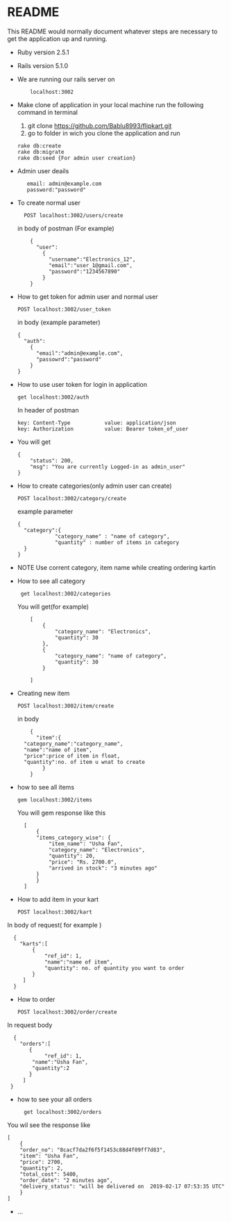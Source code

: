 # README

This README would normally document whatever steps are necessary to get the
application up and running.
* Ruby version 2.5.1
* Rails version 5.1.0

* We are running our rails server on 

          localhost:3002
          
* Make clone of application in your local machine
  run the following command in terminal
    
    1. git clone https://github.com/Bablu8993/flipkart.git
    2. go to folder in wich you clone the application and run
    
      rake db:create
      rake db:migrate
      rake db:seed {For admin user creation}
      
* Admin user deails
    
         email: admin@example.com
         password:"password"
    
* To create normal user

        POST localhost:3002/users/create 
        
  in body of postman (For example)     
  
          {
            "user":
              {
                "username":"Electronics_12",
                "email":"user_1@gmail.com",
                "password":"1234567890"
              }
          }
* How to get token for admin user and normal user
  
      POST localhost:3002/user_token
      
    in body (example parameter)
      
      {
        "auth":
          {
            "email":"admin@example.com",
            "passowrd":"password"
          }
      }          

* How to use user token for login in application 
    
      get localhost:3002/auth
      
   In header of postman 
   
      key: Content-Type           value: application/json
      key: Authorization          value: Bearer token_of_user

* You will get 
          
      {
          "status": 200,
          "msg": "You are currently Logged-in as admin_user"
      }  

* How to create categories(only admin user can create)
    
      POST localhost:3002/category/create
      
  example parameter    
  
      {
        "category":{
                  "category_name" : "name of category",
                  "quantity" : number of items in category
        }
      }
      
* NOTE Use corrent category, item name while creating ordering kartin        

* How to see all category

       get localhost:3002/categories 
       
  You will get(for example)
  
          [
              {
                  "category_name": "Electronics",
                  "quantity": 30
              },
              {
                  "category_name": "name of category",
                  "quantity": 30
              }

          ]

* Creating new item 

      POST localhost:3002/item/create
  in body
  
          {
          	"item":{
		"category_name":"category_name",
		"name":"name of item",
		"price":price of item in float,
		"quantity":no. of item u wnat to create
	          }
          }

* how to see all items 
	
	  gem localhost:3002/items
	  
  You will gem response like this
  	
		[
		    {
			"items_category_wise": {
			    "item_name": "Usha Fan",
			    "category_name": "Electronics",
			    "quantity": 20,
			    "price": "Rs. 2700.0",
			    "arrived in stock": "3 minutes ago"
			}
		    }
		]

* How to add item in your kart
	
	  POST localhost:3002/kart
	  
In body of request( for example )
	  
	  {
		"karts":[
			{
			    "ref_id": 1,
			    "name":"name of item",
			    "quantity": no. of quantity you want to order
			}
		 ]
	  }
* How to order 
	
	  POST localhost:3002/order/create
	  
In request body	  

	  {
		"orders":[
		   {
		        "ref_id": 1,
			"name":"Usha Fan",
			"quantity":2
		   }
		 ]
	 }

* how to see your all orders
		
		get localhost:3002/orders
		
You wil see the response like
	
	[
	    {
		"order_no": "8cacf7da2f6f5f1453c88d4f09ff7d83",
		"item": "Usha Fan",
		"price": 2700,
		"quantity": 2,
		"total_cost": 5400,
		"order_date": "2 minutes ago",
		"delivery_status": "will be delivered on  2019-02-17 07:53:35 UTC"
	    }
	]
	  
	  
	
	
	
	
	

* ...

